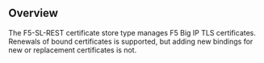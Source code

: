 ## Overview

The F5-SL-REST certificate store type manages F5 Big IP TLS certificates.  Renewals of bound certificates is supported, but adding new bindings for new or replacement certificates is not. 